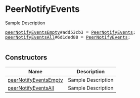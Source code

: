# PeerNotifyEvents

Sample Description

<pre>
<a href="../constructor/peerNotifyEventsEmpty">peerNotifyEventsEmpty</a>#add53cb3 = <a href="../type/PeerNotifyEvents.md">PeerNotifyEvents</a>;
<a href="../constructor/peerNotifyEventsAll">peerNotifyEventsAll</a>#6d1ded88 = <a href="../type/PeerNotifyEvents.md">PeerNotifyEvents</a>;

</pre>

## Constructors

| Name | Description |
|------|-------------|
| [peerNotifyEventsEmpty](../constructor/peerNotifyEventsEmpty.md) | Sample Description |
| [peerNotifyEventsAll](../constructor/peerNotifyEventsAll.md) | Sample Description |

